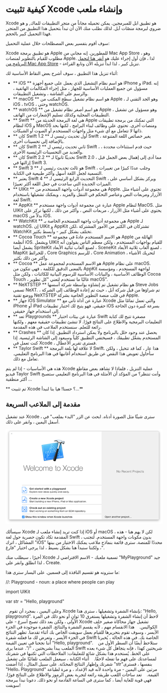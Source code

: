 # كيفية تثبيت Xcode وإنشاء ملعب


Xcode هو تطبيق ابل للمبرمجين. يمكن تحميله مجاناً من متجر التطبيقات للماك, و هو ضروي لبرمجة منصّات آبل. لذلك نطلب منك الآن أن تبدأ بتحميل هذا التطبيق من المتجر, فهذا التحميل كبير بالحجم.

سوف أقوم بتفسير بعض المصطلحات خلال عملية التحميل: 


Xcode هو تطبيق برمجة Apple للمطورين. إنه مجاني من Mac App Store ، وهو مطلوب للقيام بالتطوير لمنصات Apple. لذا ، فإن أول إجراء عليك هو [أنقر هنا لتحمل البرنامج من Mac App Store](https://itunes.apple.com/us/app/xcode/id497799835?mt=12&at=10l8cn&ct=hws) - تنزيل كبير ، لذا ابدأ تنزيله الآن وتابع القراءة.

أثناء تنزيل هذا التطبيق ، سوف أشرح بعض النقاط الأساسية لك:


- ** iOS ** هو اسم نظام التشغيل الذي يعمل على جميع أجهزة iPhone و iPad. إنه مسؤول عن جميع العمليات الأساسية للجهاز ، مثل إجراء المكالمات الهاتفية ، والرسم على الشاشة ، وتشغيل التطبيقات.
- ** macOS ** هو اسم نظام تشغيل سطح المكتب من Apple ، وهو الجد التقني لـ iOS ، tvOS ، وحتى watchOS.
- ** watchOS ** هو اسم أصغر نظام تشغيل من Apple ، وهو مسؤول عن تشغيل التطبيقات المحلية وكذلك تسليم الإشعارات من الهاتف.
- ** Swift ** هي لغة البرمجة الحديثة من Apple التي تمكنك من برمجة تطبيقات لنظام iOS و MacOS ومنصات أخرى. تحتوي على وظائف لبناء البرامج ، لكنها بحد ذاتها لا تتعامل مع أي شيء مثل واجهات المستخدم أو الصوت أو الشبكات.
- ** كان Swift 1.2 ** أول تحديث رئيسي لـ Swift ، يغير خصائص اللغة المتنوعة بالإضافة إلى تحسينات أخرى.
- ** كان Swift 2 ** ثاني تحديث رئيسي ل Swift ، حيث قدم استثناءات محددة ، والعديد من التحسينات الرئيسية الأخرى.
- ** كان Swift 2.2 ** تحديثًا ثانويًا لـ Swift 2.0 ، مما أدى إلى إهمال بعض الجمل قبل إزالتها في Swift 3.
- ** Swift 3 ** هو ثالث تحديث رئيسي لـ Swift ، وجلب عددًا كبيرًا من تغييرات التسمية لجعل اللغة أسهل وأكثر طبيعية في الكتابة.
- ** يعتبر Swift 4 ** التحديث الرابع الرئيسي لـ Swift ، ويركز بشكل أساسي على الميزات الجديدة التي ساعدت في جعل اللغة أكثر تعبيرًا.
- ** UIKit ** هي مجموعة أدوات واجهة المستخدم من Apple. تحتوي على أشياء مثل الأزرار ومربعات النص وعناصر التحكم في التنقل والمزيد ، ويمكنك تشغيلها باستخدام لغة Swift.
- ** AppKit ** عبارة عن مجموعة أدوات واجهة مستخدم Apple لنظام MacOS. مثل UIKit يحتوي على أشياء مثل الأزرار ، مربعات النص ، وأكثر من ذلك ، لكنها تركز على macOS بدلاً من iOS.
- ** WatchKit ** هي مجموعة أدوات واجهة المستخدم الخاصة بـ Apple لـ watchOS. إن UIKit و AppKit تشتركان في الكثير من الأمور المشتركة ،لكن WatchKit تختلف بشكل كبير - وأبسط بكثير.
- ** Cocoa Touch ** هو الاسم المستخدم عادةً في مجموعة Apple الهائلة من أنظمة iOS. ويشمل UIKit للقيام بواجهات المستخدم ، ولكن معظم الناس يقولون أنه يشمل أيضا SpriteKit لصنع ألعاب ثنائية الأبعاد ، SceneKit لصنع ألعاب ثلاثية الأبعاد ، MapKit للخرائط ، Core Graphics للرسم ، Core Animation لتحريك الأشياء ، وأكثر من ذلك بكثير.
- ** Cocoa ** هو الاسم المستخدم لمجموعة عمل Apple على نظام macOS. بالمعنى الدقيق للكلمة ، فهي تتكون من AppKit لواجهة المستخدم ، ومؤسسة الوظائف الأساسية ، والبيانات الأساسية للرسوم البيانية للكائنات ، ولكن مثل Cocoa Touch ، غالبًا ما تستخدم لتعني "كل تطوير macOS".
- ** NeXTSTEP ** هو نظام تشغيل تم إنشاؤه بواسطة شركة أسسها Steve Jobs تسمى NeXT. تم شراؤها من قبل شركة آبل ، حيث تم إعادة الوظائف إلى الشركة ، ووضع تقنية NeXTSTEP في قلب منصة التطوير الخاصة بشركة Apple.
- ** جهاز iOS Simulator ** عبارة عن أداة تأتي مع Xcode والتي تعمل تمامًا مثل iPhone أو iPad حقيقي. فهو يتيح لك اختبار تطبيقات iOS بسرعة كبيرة دون الحاجة إلى استخدام جهاز حقيقي.
- ** تعد Playgrounds ** عبارة عن بيئات اختبار Swift مصغرة تتيح لك كتابة التعليمات البرمجية والاطلاع على النتائج فورًا. لا تنشئ تطبيقات حقيقية معهم ، ولكنها رائعة للتعلم. سنستخدم الملاعب في هذه المقدمة.
- ** Crashes ** يحصل عند وجود خلل بالبرنامج ولا يمكن استرداد التطبيق. إذا كان المستخدم يشغّل تطبيقك ، فسيختفي التطبيق كلياً وسيعود إلى الشاشة الرئيسية. إذا كنت تعمل في Xcode ، فسترى تقرير الأعطال.
- ** Taylor Swift ** لا علاقة لها بلغة البرمجة Swift. هذا عار ، كما قد تتخيل ، ولكن سأحاول تعويض هذا النقص عن طريق استخدام أغانيها في هذا البرنامج التعليمي. تعامل مع ذلك.

هذه هي الأساسيات - إذا لم يتم Xcode عملية التنزيل ، فلماذا لا تشاهد بعض مقاطع فيديو Taylor Swift وأنت تنتظر؟ من المؤكد أن الأمثلة في هذا البرنامج التعليمي ستصبح أكثر منطقية ...


** تم تثبيت Xcode ؟ حسنا! هيا بنا لنبدأ…**

## مقدمة إلى الملاعب السريعة

عند تشغيل Xcode ، سترى شيئًا مثل الصورة أدناه. ابحث عن الزر "البدء بملعب" في أسفل اليمين ، وانقر على ذلك.

![عند تشغيل Xcode ، سيتم سؤالك عن نوع المشروع الذي ترغب في تنفيذه. يرجى اختيار البدء مع ملعب.](0-1.png)


سيسألك Xcode  إذا كنت تريد إنشاء ملعب لـ iOS أو macOS ، لكن لا يهم هنا - هذه المقدمة تكاد تكون حصرية حول لغة Swift ، بدون مكونات واجهة المستخدم. لتجنب المشاكل ، اترك "iOS" محددًا للمنصة. سترى قائمة بنماذج ملاعب يمكنك الاختيار من بينها ، ولكننا سنبدأ هنا بشكل بسيط ، لذا يرجى اختيار "فارغ".

أخيرًا ، سيطلب منك Xcode تسمية ملعبك - الاسم الافتراضي لـ "MyPlayground" جيد ، لذا انطلق وانقر على Create.

ما سترونه هو تقسيم النافذة إلى قسمين. على اليسار سترى هذا:


//: Playground - noun: a place where people can play

import UIKit

var str = "Hello, playground"

 
 وعلى اليمين ، بمجرد أن تقوم Xcode بإنشاء الشفرة وتشغيلها ، سترى هذا: "Hello, playground". لاحظ أن إنشاء الشفرة وتشغيلها يستغرق 10 ثوانٍ أو نحو ذلك في المرة الأولى ، ولكن بعد ذلك تصبح أسرع - على Xcode تشغيل جهاز محاكاة صغير خلف الكواليس.
 
 هذا الانقسام مهم ، لأنه يقسم الشفرة والنتائج. الشفرة موجودة في الجزء الأيسر ، وسوف تقوم بتحريرها للقيام بعمل سويفت الخاص بك أثناء تقدمنا. تظهر النتائج في الجزء الأيسر ، وتعرض لك ما فعلته شفرة Swift الخاصة بك. في هذه الحالة ، يُخبرنا أننا نجحنا في تعيين القيمة "Hello, playground".
 
 ستلاحظ أيضًا أن السطر الأول من الملعب يبدأ بشريحتين ، "/". عندما يرى Swift شريحتين كهذا ، فإنه يتجاهل كل شيء بعده على الخط. يُستخدم هذا بشكل شائع للتعليقات: الملاحظات التي تكتبها في شفرتك لمساعدتك على فهم ما تفعله لاحقًا.
 
 أثناء الكتابة ، سيعمل الملعب تلقائيًا على تشغيل شفرتك وإظهار النتائج المحدّثة. على سبيل المثال ، إذا أضفت "str" ​​بنفسها ، فسترى "Hello، Playground" مرتين على اليمين - مرة واحدة لأنه قيد الإعداد ، و مرة لطباعة القيمة.
 
 تعد ساحات اللعب طريقة رائعة لتجربة بعض الرموز والاطلاع على النتائج فورًا. فهي قوية للغاية أيضا ، كما سترى في الساعة القادمة أو نحو ذلك. دعونا نبدأ ببرمجة سويفت!
